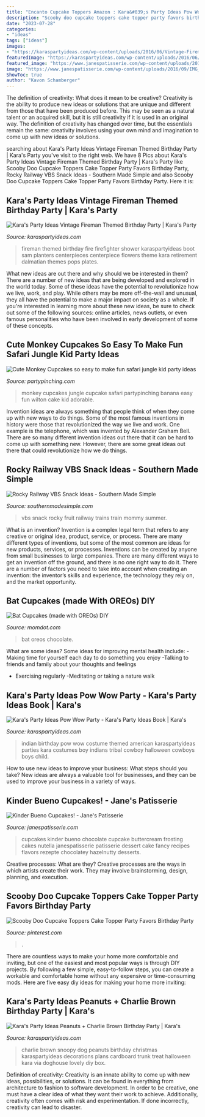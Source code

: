 ```yaml
---
title: "Encanto Cupcake Toppers Amazon : Kara&#039;s Party Ideas Pow Wow Party"
description: "Scooby doo cupcake toppers cake topper party favors birthday party"
date: "2023-07-28"
categories:
- "ideas"
tags: ["ideas"]
images:
- "https://karaspartyideas.com/wp-content/uploads/2016/06/Vintage-Fireman-Themed-Birthday-Party-via-Karas-Party-Ideas-KarasPartyIdeas.com11.jpeg"
featuredImage: "https://karaspartyideas.com/wp-content/uploads/2016/06/Vintage-Fireman-Themed-Birthday-Party-via-Karas-Party-Ideas-KarasPartyIdeas.com11.jpeg"
featured_image: "https://www.janespatisserie.com/wp-content/uploads/2016/09/IMG_2639.jpg"
image: "https://www.janespatisserie.com/wp-content/uploads/2016/09/IMG_2639.jpg"
ShowToc: true
author: "Kavon Schamberger"
---
```



The definition of creativity: What does it mean to be creative?
Creativity is the ability to produce new ideas or solutions that are unique and different from those that have been produced before. This may be seen as a natural talent or an acquired skill, but it is still creativity if it is used in an original way. The definition of creativity has changed over time, but the essentials remain the same: creativity involves using your own mind and imagination to come up with new ideas or solutions.

	

		
searching about Kara&#039;s Party Ideas Vintage Fireman Themed Birthday Party | Kara&#039;s Party you've visit to the right web. We have 8 Pics about Kara&#039;s Party Ideas Vintage Fireman Themed Birthday Party | Kara&#039;s Party like Scooby Doo Cupcake Toppers Cake Topper Party Favors Birthday Party, Rocky Railway VBS Snack Ideas - Southern Made Simple and also Scooby Doo Cupcake Toppers Cake Topper Party Favors Birthday Party. Here it is:
		
    
## Kara&#039;s Party Ideas Vintage Fireman Themed Birthday Party | Kara&#039;s Party

<img loading=lazy src="https://karaspartyideas.com/wp-content/uploads/2016/06/Vintage-Fireman-Themed-Birthday-Party-via-Karas-Party-Ideas-KarasPartyIdeas.com11.jpeg" onerror="this.onerror=null;this.src='https://tse1.mm.bing.net/th?id=OIP.RrqBwL3nuRP8nr7_KzUfegHaLH&amp;pid=15.1';" alt="Kara&#039;s Party Ideas Vintage Fireman Themed Birthday Party | Kara&#039;s Party">

_Source: karaspartyideas.com_

>fireman themed birthday fire firefighter shower karaspartyideas boot sam planters centerpieces centerpiece flowers theme kara retirement dalmatian themes pops plates. 

	

What new ideas are out there and why should we be interested in them?
There are a number of new ideas that are being developed and explored in the world today. Some of these ideas have the potential to revolutionize how we live, work, and play. While others may be more off-the-wall and unusual, they all have the potential to make a major impact on society as a whole. If you're interested in learning more about these new ideas, be sure to check out some of the following sources: online articles, news outlets, or even famous personalities who have been involved in early development of some of these concepts.

    
## Cute Monkey Cupcakes So Easy To Make Fun Safari Jungle Kid Party Ideas

<img loading=lazy src="https://partypinching.com/wp-content/uploads/2018/05/2w.jpg" onerror="this.onerror=null;this.src='https://tse3.mm.bing.net/th?id=OIP.67UHSUh2XMLcI_b2OZxvnwHaHa&amp;pid=15.1';" alt="Cute Monkey Cupcakes so easy to make fun safari jungle kid party ideas">

_Source: partypinching.com_

>monkey cupcakes jungle cupcake safari partypinching banana easy fun wilton cake kid adorable. 

	

Invention ideas are always something that people think of when they come up with new ways to do things. Some of the most famous inventions in history were those that revolutionized the way we live and work. One example is the telephone, which was invented by Alexander Graham Bell. There are so many different invention ideas out there that it can be hard to come up with something new. However, there are some great ideas out there that could revolutionize how we do things.

    
## Rocky Railway VBS Snack Ideas - Southern Made Simple

<img loading=lazy src="http://www.southernmadesimple.com/wp-content/uploads/2019/07/summer-learning-series-train-week-682x1024.jpg" onerror="this.onerror=null;this.src='https://tse2.mm.bing.net/th?id=OIP.mGkn2o08kbpQF9Llh8zaiwHaLH&amp;pid=15.1';" alt="Rocky Railway VBS Snack Ideas - Southern Made Simple">

_Source: southernmadesimple.com_

>vbs snack rocky fruit railway trains train mommy summer. 

	

What is an invention?
Invention is a complex legal term that refers to any creative or original idea, product, service, or process. There are many different types of inventions, but some of the most common are ideas for new products, services, or processes. Inventions can be created by anyone from small businesses to large companies. There are many different ways to get an invention off the ground, and there is no one right way to do it. There are a number of factors you need to take into account when creating an invention: the inventor’s skills and experience, the technology they rely on, and the market opportunity.

    
## Bat Cupcakes (made With OREOs) DIY

<img loading=lazy src="https://www.momdot.com/wp-content/uploads/2016/10/bat-cupcakes-with-oreos-5.jpg" onerror="this.onerror=null;this.src='https://tse2.mm.bing.net/th?id=OIP.ihPcWBdSAGzweZIOAqGVLgHaLH&amp;pid=15.1';" alt="Bat Cupcakes (made with OREOs) DIY">

_Source: momdot.com_

>bat oreos chocolate. 

	

What are some ideas?
Some ideas for improving mental health include: 
-Making time for yourself each day to do something you enjoy 
-Talking to friends and family about your thoughts and feelings 
- Exercising regularly 
-Meditating or taking a nature walk

    
## Kara&#039;s Party Ideas Pow Wow Party - Kara&#039;s Party Ideas Book | Kara&#039;s

<img loading=lazy src="https://karaspartyideas.com/wp-content/uploads/2012/04/indian-91.jpg" onerror="this.onerror=null;this.src='https://tse4.mm.bing.net/th?id=OIP.Q3t0vaEKrFxK8H1uM__ZnwHaLH&amp;pid=15.1';" alt="Kara&#039;s Party Ideas Pow Wow Party - Kara&#039;s Party Ideas Book | Kara&#039;s">

_Source: karaspartyideas.com_

>indian birthday pow wow costume themed american karaspartyideas parties kara costumes boy indians tribal cowboy halloween cowboys boys child. 

	

How to use new ideas to improve your business: What steps should you take?
New ideas are always a valuable tool for businesses, and they can be used to improve your business in a variety of ways.

    
## Kinder Bueno Cupcakes! - Jane&#039;s Patisserie

<img loading=lazy src="https://www.janespatisserie.com/wp-content/uploads/2016/09/IMG_2639.jpg" onerror="this.onerror=null;this.src='https://tse1.mm.bing.net/th?id=OIP.NYhdDbacqoN7kQjt2QBPGwHaLH&amp;pid=15.1';" alt="Kinder Bueno Cupcakes! - Jane&#039;s Patisserie">

_Source: janespatisserie.com_

>cupcakes kinder bueno chocolate cupcake buttercream frosting cakes nutella janespatisserie patisserie dessert cake fancy recipes flavors rezepte chocolatey hazelnutty desserts. 

	

Creative processes: What are they?
Creative processes are the ways in which artists create their work. They may involve brainstorming, design, planning, and execution.

    
## Scooby Doo Cupcake Toppers Cake Topper Party Favors Birthday Party

<img loading=lazy src="https://i.pinimg.com/736x/46/3f/da/463fdad697fcd1ded8383228e441374e.jpg" onerror="this.onerror=null;this.src='https://tse3.mm.bing.net/th?id=OIP.Kdtxsvh9doDVqDsv0H6i7gHaHa&amp;pid=15.1';" alt="Scooby Doo Cupcake Toppers Cake Topper Party Favors Birthday Party">

_Source: pinterest.com_

>. 

	

There are countless ways to make your home more comfortable and inviting, but one of the easiest and most popular ways is through DIY projects. By following a few simple, easy-to-follow steps, you can create a workable and comfortable home without any expensive or time-consuming mods. Here are five easy diy ideas for making your home more inviting: 

    
## Kara&#039;s Party Ideas Peanuts + Charlie Brown Birthday Party | Kara&#039;s

<img loading=lazy src="http://karaspartyideas.com/wp-content/uploads/2016/05/Peanuts-Charlie-Brown-Birthday-Party-via-Karas-Party-Ideas-KarasPartyIdeas.com31.jpeg" onerror="this.onerror=null;this.src='https://tse1.mm.bing.net/th?id=OIP.ksYaSEWjqjqwIuC0krWTegHaLH&amp;pid=15.1';" alt="Kara&#039;s Party Ideas Peanuts + Charlie Brown Birthday Party | Kara&#039;s">

_Source: karaspartyideas.com_

>charlie brown snoopy dog peanuts birthday christmas karaspartyideas decorations plans cardboard trunk treat halloween kara via doghouse lovely diy box. 

	

Definition of creativity:
Creativity is an innate ability to come up with new ideas, possibilities, or solutions. It can be found in everything from architecture to fashion to software development. In order to be creative, one must have a clear idea of what they want their work to achieve. Additionally, creativity often comes with risk and experimentation. If done incorrectly, creativity can lead to disaster.

